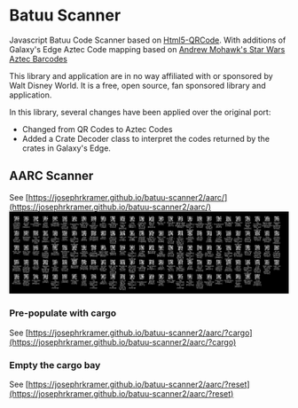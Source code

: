 # Batuu Scanner

Javascript Batuu Code Scanner based on [Html5-QRCode](https://github.com/mebjas/html5-qrcode). With additions of Galaxy's Edge Aztec Code mapping based on [Andrew Mohawk's Star Wars Aztec Barcodes](https://github.com/AndrewMohawk/StarwarsAztec)

This library and application are in no way affiliated with or sponsored by Walt Disney World. It is a free, open source, fan sponsored library and application.

In this library, several changes have been applied over the original port:

- Changed from QR Codes to Aztec Codes
- Added a Crate Decoder class to interpret the codes returned by the crates in Galaxy's Edge.

## AARC Scanner
See [https://josephrkramer.github.io/batuu-scanner2/aarc/](https://josephrkramer.github.io/batuu-scanner2/aarc/)
![Single Image of all Barcodes](single_image_of_all_barcodes.png "Single Image of all Barcodes")

### Pre-populate with cargo
See [https://josephrkramer.github.io/batuu-scanner2/aarc/?cargo](https://josephrkramer.github.io/batuu-scanner2/aarc/?cargo)

### Empty the cargo bay
See [https://josephrkramer.github.io/batuu-scanner2/aarc/?reset](https://josephrkramer.github.io/batuu-scanner2/aarc/?reset)
